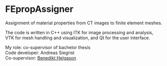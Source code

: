 # FEpropAssigner

Assignment of material properties from CT images to finite element meshes.

The code is written in C++ using ITK for image processing and analysis, VTK for mesh handling and visualization, and Qt for the user interface.

My role: co-supervisor of bachelor thesis  
Code developer: Andreas Siegrist   
Co-supervisor: [Benedikt Helgason](http://www.biomech.ethz.ch/the-institute/people/person-detail.MTgyMTAx.TGlzdC8yMzMsLTIwMjg3MDE2MzE=.html) 
